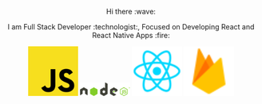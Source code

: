 <p align="center"> Hi there :wave: </p>
<p align="center">I am Full Stack Developer :technologist:, Focused on Developing React and React Native Apps :fire:</p>
<div align="center"> 
	<img src="Js.png" width="100" />
	<img src="nodejs.png" width="100"  />
	<img src="ReactJs.png" width="100" />
	<img src="firebase.png" width="100" />
</div>
